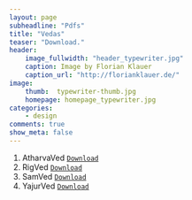 ```yaml
---
layout: page
subheadline: "Pdfs"
title: "Vedas"
teaser: "Download."
header:
    image_fullwidth: "header_typewriter.jpg"
    caption: Image by Florian Klauer
    caption_url: "http://florianklauer.de/"
image:
    thumb:  typewriter-thumb.jpg
    homepage: homepage_typewriter.jpg
categories:
    - design
comments: true
show_meta: false
---
```

1. AtharvaVed  <a href="https://vedpuran.files.wordpress.com/2011/10/agni-puran.pdf">`Download`</a>
1. RigVed  <a href="https://vedpuran.files.wordpress.com/2011/10/agni-puran.pdf">`Download`</a>
1. SamVed  <a href="https://vedpuran.files.wordpress.com/2011/10/agni-puran.pdf">`Download`</a>
1. YajurVed  <a href="https://vedpuran.files.wordpress.com/2011/10/agni-puran.pdf">`Download`</a>
